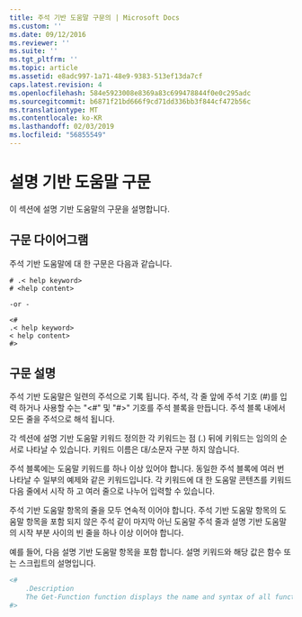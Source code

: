 ```yaml
---
title: 주석 기반 도움말 구문의 | Microsoft Docs
ms.custom: ''
ms.date: 09/12/2016
ms.reviewer: ''
ms.suite: ''
ms.tgt_pltfrm: ''
ms.topic: article
ms.assetid: e8adc997-1a71-48e9-9383-513ef13da7cf
caps.latest.revision: 4
ms.openlocfilehash: 584e5923008e8369a83c699478844f0e0c295adc
ms.sourcegitcommit: b6871f21bd666f9cd71dd336bb3f844cf472b56c
ms.translationtype: MT
ms.contentlocale: ko-KR
ms.lasthandoff: 02/03/2019
ms.locfileid: "56855549"
---
```

# <a name="syntax-of-comment-based-help"></a>설명 기반 도움말 구문

이 섹션에 설명 기반 도움말의 구문을 설명합니다.

## <a name="syntax-diagram"></a>구문 다이어그램

 주석 기반 도움말에 대 한 구문은 다음과 같습니다.

```
# .< help keyword>
# <help content>

-or -

<#
.< help keyword>
< help content>
#>
```

## <a name="syntax-description"></a>구문 설명

 주석 기반 도움말은 일련의 주석으로 기록 됩니다. 주석, 각 줄 앞에 주석 기호 (#)를 입력 하거나 사용할 수는 "\<#" 및 "#>" 기호를 주석 블록을 만듭니다. 주석 블록 내에서 모든 줄을 주석으로 해석 됩니다.

 각 섹션에 설명 기반 도움말 키워드 정의한 각 키워드는 점 (.) 뒤에 키워드는 임의의 순서로 나타날 수 있습니다. 키워드 이름은 대/소문자 구분 하지 않습니다.

 주석 블록에는 도움말 키워드를 하나 이상 있어야 합니다. 동일한 주석 블록에 여러 번 나타날 수 일부의 예제와 같은 키워드입니다. 각 키워드에 대 한 도움말 콘텐츠를 키워드 다음 줄에서 시작 하 고 여러 줄으로 나누어 입력할 수 있습니다.

 주석 기반 도움말 항목의 줄을 모두 연속적 이어야 합니다. 주석 기반 도움말 항목의 도움말 항목을 포함 되지 않은 주석 같이 마지막 아닌 도움말 주석 줄과 설명 기반 도움말의 시작 부분 사이의 빈 줄을 하나 이상 이어야 합니다.

 예를 들어, 다음 설명 기반 도움말 항목을 포함 합니다. 설명 키워드와 해당 값은 함수 또는 스크립트의 설명입니다.

```powershell
<#
    .Description
    The Get-Function function displays the name and syntax of all functions in the session.
#>
```